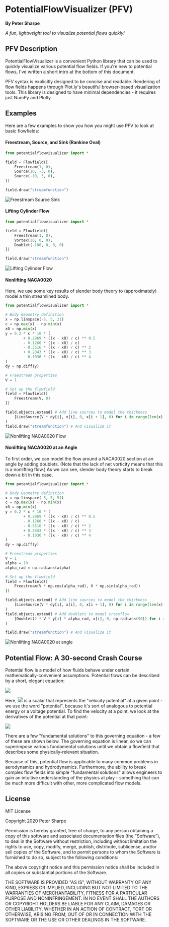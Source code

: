 # PotentialFlowVisualizer (PFV)
**By Peter Sharpe**

*A fun, lightweight tool to visualize potential flows quickly!*

## PFV Description
PotentialFlowVisualizer is a convenient Python library that can be used to quickly visualize various potential flow fields. If you're new to potential flows, I've written a short intro at the bottom of this document.

PFV syntax is explicitly designed to be concise and readable. Rendering of flow fields happens through Plot.ly's beautiful browser-based visualization tools. This library is designed to have minimal dependencies - it requires just NumPy and Plotly. 

## Examples

Here are a few examples to show you how you might use PFV to look at basic flowfields:

#### Freestream, Source, and Sink (Rankine Oval)
```python
from potentialflowvisualizer import *

field = Flowfield([
    Freestream(1, 0),
    Source(10, -3, 0),
    Source(-10, 3, 0),
])

field.draw("streamfunction")
```
![Freestream Source Sink](media/freestream_source_sink.png)

#### Lifting Cylinder Flow
```python
from potentialflowvisualizer import *

field = Flowfield([
    Freestream(1, 0),
    Vortex(20, 0, 0),
    Doublet(-100, 0, 0, 0)
])

field.draw("streamfunction")
```
![Lifting Cylinder Flow](media/lifting_cylinder_flow.png)

#### Nonlifting NACA0020
Here, we use some key results of slender body theory to (approximately) model a thin streamlined body.
```python
from potentialflowvisualizer import *

# Body Geometry definition
x = np.linspace(-5, 5, 21)
c = np.max(x) - np.min(x)
x0 = np.min(x)
y = 0.2 * c * 10 * (
        + 0.2969 * ((x - x0) / c) ** 0.5
        - 0.1260 * ((x - x0) / c)
        - 0.3516 * ((x - x0) / c) ** 2
        + 0.2843 * ((x - x0) / c) ** 3
        - 0.1036 * ((x - x0) / c) ** 4
)
dy = np.diff(y)

# Freestream properties
V = 1

# Set up the flowfield
field = Flowfield([
    Freestream(V, 0)
])

field.objects.extend( # Add line sources to model the thickness
    [LineSource(V * dy[i], x[i], 0, x[i + 1], 0) for i in range(len(x) - 1)]
)
field.draw("streamfunction") # And visualize it
```
![Nonlifting NACA0020 Flow](media/nonlifting_NACA0020.png)


#### Nonlifting NACA0020 at an Angle
To first order, we can model the flow around a NACA0020 section at an angle by adding doublets. (Note that the lack of net vorticity means that this is a nonlifting flow.) As we can see, slender body theory starts to break down a bit in this case.
```python
from potentialflowvisualizer import *

# Body Geometry definition
x = np.linspace(-5, 5, 51)
c = np.max(x) - np.min(x)
x0 = np.min(x)
y = 0.2 * c * 10 * (
        + 0.2969 * ((x - x0) / c) ** 0.5
        - 0.1260 * ((x - x0) / c)
        - 0.3516 * ((x - x0) / c) ** 2
        + 0.2843 * ((x - x0) / c) ** 3
        - 0.1036 * ((x - x0) / c) ** 4
)
dy = np.diff(y)

# Freestream properties
V = 1
alpha = 10
alpha_rad = np.radians(alpha)

# Set up the flowfield
field = Flowfield([
    Freestream(V * np.cos(alpha_rad), V * np.sin(alpha_rad))
])

field.objects.extend( # Add line sources to model the thickness
    [LineSource(V * dy[i], x[i], 0, x[i + 1], 0) for i in range(len(x) - 1)]
)
field.objects.extend( # Add doublets to model crossflow
    [Doublet(2 * V * y[i] * alpha_rad, x[i], 0, np.radians(90)) for i in range(len(x))]
)

field.draw("streamfunction") # And visualize it
```
![Nonlifting NACA0020 at angle](media/nonlifting_NACA0020_at_angle.png)

## Potential Flow: A 30-second Crash Course
Potential flow is a model of how fluids behave under certain mathematically-convenient assumptions. Potential flows can be described by a short, elegant equation:

<img src="https://render.githubusercontent.com/render/math?math=\nabla^2\phi=0">

Here, <img src="https://render.githubusercontent.com/render/math?math=\phi"> is a scalar that represents the "velocity potential" at a given point - we use the word "potential", because it's sort of analogous to potential energy or a voltage potential. To find the velocity at a point, we look at the derivatives of the potential at that point:

<img src="https://render.githubusercontent.com/render/math?math=\nabla\phi=\vec{V}">

There are a few "fundamental solutions" to this governing equation - a few of these are shown below. The governing equation is linear, so we can superimpose various fundamental solutions until we obtain a flowfield that describes some physically-relevant situation.

Because of this, potential flow is applicable to many common problems in aerodynamics and hydrodynamics. Furthermore, the ability to break complex flow fields into simple "fundamental solutions" allows engineers to gain an intuitive understanding of the physics at play - something that can be much more difficult with other, more complicated flow models.  

## License
MIT License

Copyright 2020 Peter Sharpe

Permission is hereby granted, free of charge, to any person obtaining a copy of this software and associated documentation files (the "Software"), to deal in the Software without restriction, including without limitation the rights to use, copy, modify, merge, publish, distribute, sublicense, and/or sell copies of the Software, and to permit persons to whom the Software is furnished to do so, subject to the following conditions:

The above copyright notice and this permission notice shall be included in all copies or substantial portions of the Software.

THE SOFTWARE IS PROVIDED "AS IS", WITHOUT WARRANTY OF ANY KIND, EXPRESS OR IMPLIED, INCLUDING BUT NOT LIMITED TO THE WARRANTIES OF MERCHANTABILITY, FITNESS FOR A PARTICULAR PURPOSE AND NONINFRINGEMENT. IN NO EVENT SHALL THE AUTHORS OR COPYRIGHT HOLDERS BE LIABLE FOR ANY CLAIM, DAMAGES OR OTHER LIABILITY, WHETHER IN AN ACTION OF CONTRACT, TORT OR OTHERWISE, ARISING FROM, OUT OF OR IN CONNECTION WITH THE SOFTWARE OR THE USE OR OTHER DEALINGS IN THE SOFTWARE.
